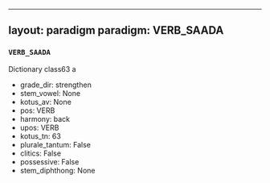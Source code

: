 
---
layout: paradigm
paradigm: VERB_SAADA
---
### ` VERB_SAADA `

Dictionary class63 a
* grade_dir: strengthen
* stem_vowel: None
* kotus_av: None
* pos: VERB
* harmony: back
* upos: VERB
* kotus_tn: 63
* plurale_tantum: False
* clitics: False
* possessive: False
* stem_diphthong: None
